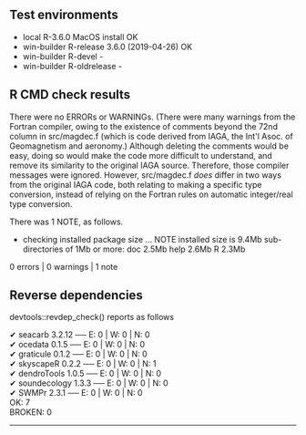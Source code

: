 ## Test environments

* local R-3.6.0 MacOS install OK
* win-builder R-release 3.6.0 (2019-04-26) OK
* win-builder R-devel -
* win-builder R-oldrelease -

## R CMD check results

There were no ERRORs or WARNINGs.  (There were many warnings from the Fortran
compiler, owing to the existence of comments beyond the 72nd column in
src/magdec.f (which is code derived from IAGA, the Int'l Asoc. of Geomagnetism
and aeronomy.) Although deleting the comments would be easy, doing so would
make the code more difficult to understand, and remove its similarity to the
original IAGA source. Therefore, those compiler messages were ignored. However,
src/magdec.f *does* differ in two ways from the original IAGA code, both
relating to making a specific type conversion, instead of relying on the
Fortran rules on automatic integer/real type conversion.

There was 1 NOTE, as follows.

* checking installed package size ... NOTE
  installed size is  9.4Mb
  sub-directories of 1Mb or more:
    doc    2.5Mb
    help   2.6Mb
    R      2.3Mb



0 errors | 0 warnings | 1 note

## Reverse dependencies

devtools::revdep_check() reports as follows

✔ seacarb 3.2.12                         ── E: 0     | W: 0     | N: 0                                    
✔ ocedata 0.1.5                          ── E: 0     | W: 0     | N: 0                                    
✔ graticule 0.1.2                        ── E: 0     | W: 0     | N: 0                                    
✔ skyscapeR 0.2.2                        ── E: 0     | W: 0     | N: 1                                    
✔ dendroTools 1.0.5                      ── E: 0     | W: 0     | N: 0                                    
✔ soundecology 1.3.3                     ── E: 0     | W: 0     | N: 0                                    
✔ SWMPr 2.3.1                            ── E: 0     | W: 0     | N: 0                                    
OK: 7                                                                                                   
BROKEN: 0

---


